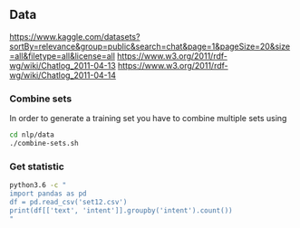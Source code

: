 ## Data

https://www.kaggle.com/datasets?sortBy=relevance&group=public&search=chat&page=1&pageSize=20&size=all&filetype=all&license=all
https://www.w3.org/2011/rdf-wg/wiki/Chatlog_2011-04-13
https://www.w3.org/2011/rdf-wg/wiki/Chatlog_2011-04-14

### Combine sets

In order to generate a training set you have to combine multiple sets using

```bash
cd nlp/data
./combine-sets.sh
```

### Get statistic

```bash
python3.6 -c "
import pandas as pd
df = pd.read_csv('set12.csv')
print(df[['text', 'intent']].groupby('intent').count())
"
```
